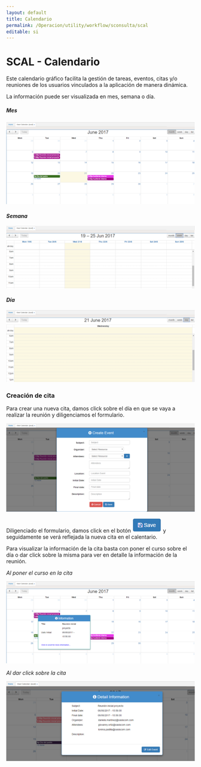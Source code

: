 ```yaml
---
layout: default
title: Calendario
permalink: /Operacion/utility/workflow/sconsulta/scal
editable: si
---
```


# SCAL - Calendario

Este calendario gráfico facilita la gestión de tareas, eventos, citas y/o reuniones de los usuarios vinculados a la aplicación de manera dinámica.  


La información puede ser visualizada en mes, semana o día.  

##### **_Mes_**

![](scal.png)

#### **_Semana_**

![](scal1.png)

#### **_Día_**

![](scal2.png)

### Creación de cita

Para crear una nueva cita, damos click sobre el día en que se vaya a realizar la reunión y diligenciamos el formulario.  

![](scal3.png)

Diligenciado el formulario, damos click en el botón ![](scal4.png) y seguidamente se verá reflejada la nueva cita en el calentario.  

Para visualizar la información de la cita basta con poner el curso sobre el día o dar click sobre la misma para ver en detalle la información de la reunión.  

_Al poner el curso en la cita_

![](scal5.png)

_Al dar click sobre la cita_

![](scal6.png)


